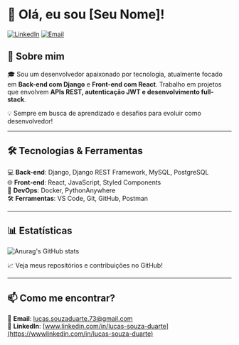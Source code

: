 # 👋 Olá, eu sou [Seu Nome]!

[![LinkedIn](https://img.shields.io/badge/-LinkedIn-blue?style=flat&logo=linkedin&logoColor=white)](https://www.linkedin.com/in/lucas-souza-duarte/)
[![Email](https://img.shields.io/badge/-Email-red?style=flat&logo=gmail&logoColor=white)](mailto:lucas.souzaduarte.73@gmail.com)

## 🚀 Sobre mim

🎓 Sou um desenvolvedor apaixonado por tecnologia, atualmente focado em **Back-end com Django** e **Front-end com React**. Trabalho em projetos que envolvem **APIs REST, autenticação JWT e desenvolvimento full-stack**.

💡 Sempre em busca de aprendizado e desafios para evoluir como desenvolvedor!

---

## 🛠️ Tecnologias & Ferramentas

💻 **Back-end**: Django, Django REST Framework, MySQL, PostgreSQL  
🌐 **Front-end**: React, JavaScript, Styled Components  
🐳 **DevOps**: Docker, PythonAnywhere  
🛠️ **Ferramentas**: VS Code, Git, GitHub, Postman

---

## 📊 Estatísticas

![Anurag's GitHub stats](https://github-readme-stats.vercel.app/api?username=seu-usuario&show_icons=true&theme=radical)

📈 Veja meus repositórios e contribuições no GitHub!

---

## 📫 Como me encontrar?

📩 **Email**: lucas.souzaduarte.73@gmail.com  
🔗 **LinkedIn**: [www.linkedin.com/in/lucas-souza-duarte](https://wwwlinkedin.com/in/lucas-souza-duarte)
